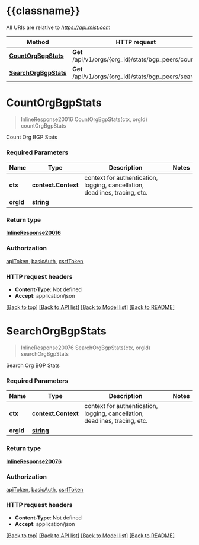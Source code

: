 # {{classname}}

All URIs are relative to *https://api.mist.com*

Method | HTTP request | Description
------------- | ------------- | -------------
[**CountOrgBgpStats**](OrgsStatsBGPPeersApi.md#CountOrgBgpStats) | **Get** /api/v1/orgs/{org_id}/stats/bgp_peers/count | countOrgBgpStats
[**SearchOrgBgpStats**](OrgsStatsBGPPeersApi.md#SearchOrgBgpStats) | **Get** /api/v1/orgs/{org_id}/stats/bgp_peers/search | searchOrgBgpStats

# **CountOrgBgpStats**
> InlineResponse20016 CountOrgBgpStats(ctx, orgId)
countOrgBgpStats

Count Org BGP Stats

### Required Parameters

Name | Type | Description  | Notes
------------- | ------------- | ------------- | -------------
 **ctx** | **context.Context** | context for authentication, logging, cancellation, deadlines, tracing, etc.
  **orgId** | [**string**](.md)|  | 

### Return type

[**InlineResponse20016**](inline_response_200_16.md)

### Authorization

[apiToken](../README.md#apiToken), [basicAuth](../README.md#basicAuth), [csrfToken](../README.md#csrfToken)

### HTTP request headers

 - **Content-Type**: Not defined
 - **Accept**: application/json

[[Back to top]](#) [[Back to API list]](../README.md#documentation-for-api-endpoints) [[Back to Model list]](../README.md#documentation-for-models) [[Back to README]](../README.md)

# **SearchOrgBgpStats**
> InlineResponse20076 SearchOrgBgpStats(ctx, orgId)
searchOrgBgpStats

Search Org BGP Stats

### Required Parameters

Name | Type | Description  | Notes
------------- | ------------- | ------------- | -------------
 **ctx** | **context.Context** | context for authentication, logging, cancellation, deadlines, tracing, etc.
  **orgId** | [**string**](.md)|  | 

### Return type

[**InlineResponse20076**](inline_response_200_76.md)

### Authorization

[apiToken](../README.md#apiToken), [basicAuth](../README.md#basicAuth), [csrfToken](../README.md#csrfToken)

### HTTP request headers

 - **Content-Type**: Not defined
 - **Accept**: application/json

[[Back to top]](#) [[Back to API list]](../README.md#documentation-for-api-endpoints) [[Back to Model list]](../README.md#documentation-for-models) [[Back to README]](../README.md)


